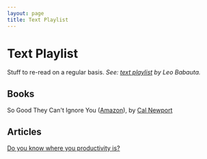 ```yaml
---
layout: page
title: Text Playlist
---
```


# Text Playlist

Stuff to re-read on a regular basis. *See: [text playlist](http://leobabauta.com/pl) by Leo Babauta.*


## Books

So Good They Can't Ignore You ([Amazon](http://www.amazon.com/Good-They-Cant-Ignore-You/dp/1455509124)), by [Cal Newport](http://calnewport.com/)



## Articles

[Do you know where you productivity is?](http://www.theminimalists.com/productivity/)